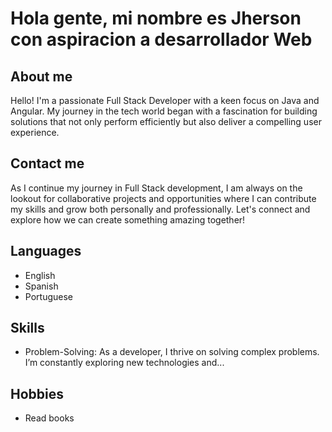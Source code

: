 # **Hola gente**, mi nombre es **Jherson** con aspiracion a desarrollador Web 

## About me
Hello! I'm a passionate Full Stack Developer with a keen focus on Java and Angular. My journey in the tech world began with a fascination for building solutions that not only perform efficiently but also deliver a compelling user experience.

## Contact me
As I continue my journey in Full Stack development, I am always on the lookout for collaborative projects and opportunities where I can contribute my skills and grow both personally and professionally. Let's connect and explore how we can create something amazing together!

## Languages
- English 
- Spanish
- Portuguese

## Skills
- Problem-Solving: As a developer, I thrive on solving complex problems. I’m constantly exploring new technologies and...

## Hobbies
- Read books
